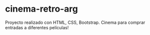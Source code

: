 # cinema-retro-arg
Proyecto realizado con HTML, CSS, Bootstrap. Cinema para comprar entradas a diferentes películas!
